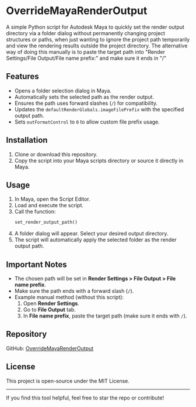 # OverrideMayaRenderOutput

A simple Python script for Autodesk Maya to quickly set the render output directory via a folder dialog without permanently changing project structures or paths, when just wanting to ignore the project path temporarily and view the rendering results outside the project directory. The alternative way of doing this manually is to paste the target path into "Render Settings/File Output/File name prefix:" and make sure it ends in "/"

## Features
- Opens a folder selection dialog in Maya.
- Automatically sets the selected path as the render output.
- Ensures the path uses forward slashes (`/`) for compatibility.
- Updates the `defaultRenderGlobals.imageFilePrefix` with the specified output path.
- Sets `outFormatControl` to `0` to allow custom file prefix usage.

## Installation
1. Clone or download this repository.
2. Copy the script into your Maya scripts directory or source it directly in Maya.

## Usage
1. In Maya, open the Script Editor.
2. Load and execute the script.
3. Call the function:
   ```python
   set_render_output_path()
   ```
4. A folder dialog will appear. Select your desired output directory.
5. The script will automatically apply the selected folder as the render output path.

## Important Notes
- The chosen path will be set in **Render Settings > File Output > File name prefix**.
- Make sure the path ends with a forward slash (`/`).
- Example manual method (without this script):
  1. Open **Render Settings**.
  2. Go to **File Output** tab.
  3. In **File name prefix**, paste the target path (make sure it ends with `/`).

## Repository
GitHub: [OverrideMayaRenderOutput](https://github.com/hsuehyt/OverrideMayaRenderOutout)

## License
This project is open-source under the MIT License.

---

If you find this tool helpful, feel free to star the repo or contribute!
